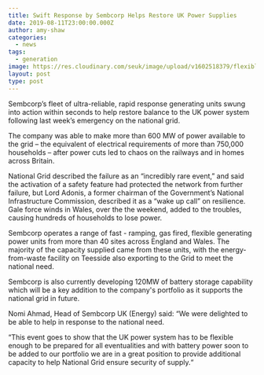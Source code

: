 ```yaml
---
title: Swift Response by Sembcorp Helps Restore UK Power Supplies
date: 2019-08-11T23:00:00.000Z
author: amy-shaw
categories:
  - news
tags:
  - generation
image: https://res.cloudinary.com/seuk/image/upload/v1602518379/flexible-power.jpg
layout: post
type: post
---
```

Sembcorp’s fleet of ultra-reliable, rapid response generating units swung into action within seconds to help restore balance to the UK power system following last week’s emergency on the national grid.

The company was able to make more than 600 MW of power available to the grid – the equivalent of electrical requirements of more than 750,000 households – after power cuts led to chaos on the railways and in homes across Britain.
 
National Grid described the failure as an “incredibly rare event,” and said the activation of a safety feature had protected the network from further failure, but Lord Adonis, a former chairman of the Government’s National Infrastructure Commission, described it as
a “wake up call” on resilience. Gale force winds in Wales, over the
the weekend, added to the troubles, causing hundreds of households to lose power.
 
Sembcorp operates a range of fast - ramping, gas fired, flexible generating power units from more than 40 sites across England and Wales. The majority of the capacity  supplied came from these units,
with the energy-from-waste facility on Teesside also exporting to the Grid to meet the national need.
 
Sembcorp is also currently developing 120MW of battery storage capability which will be a key addition to  the company's portfolio as
it supports the national grid in future.
 
Nomi Ahmad, Head of Sembcorp UK (Energy) said: “We were delighted to be able to help in response to the national need.
 
“This event goes to show that the UK power system has to be flexible enough to be prepared for all eventualities and with battery power soon to be added to our portfolio we are in a great position to provide additional capacity to help National Grid ensure security of supply.“
